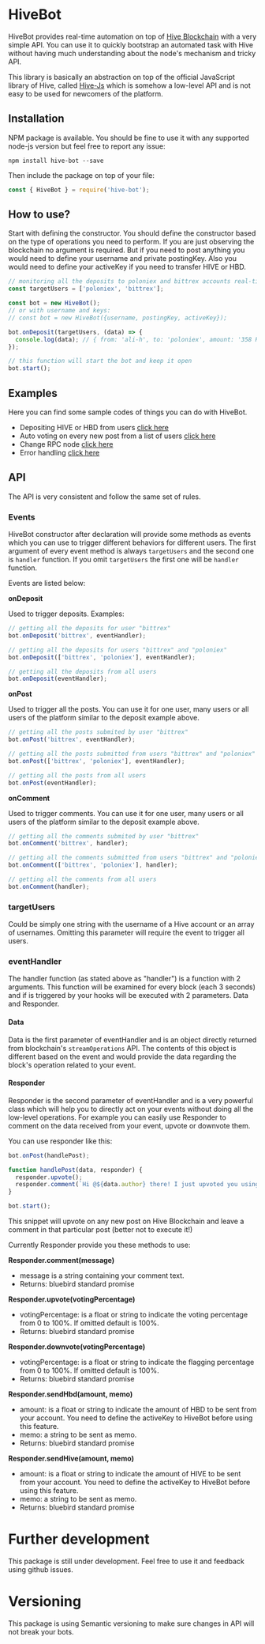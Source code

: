 # HiveBot
HiveBot provides real-time automation on top of [Hive Blockchain](https://hive.io/) with a very simple API. You can use it to quickly bootstrap an automated task with Hive without having much understanding about the node's mechanism and tricky API.

This library is basically an abstraction on top of the official JavaScript library of Hive, called [Hive-Js](https://github.com/openhive-network/hivejs) which is somehow a low-level API and is not easy to be used for newcomers of the platform.

## Installation

NPM package is available. You should be fine to use it with any supported node-js version but feel free to report any issue:

```shell
npm install hive-bot --save
```

Then include the package on top of your file:

```javascript
const { HiveBot } = require('hive-bot');
```

## How to use?

Start with defining the constructor. You should define the constructor based on the type of operations you need to perform. If you are just observing the blockchain no argument is required. But if you need to post anything you would need to define your username and private postingKey. Also you would need to define your activeKey if you need to transfer HIVE or HBD.

```javascript
// monitoring all the deposits to poloniex and bittrex accounts real-time
const targetUsers = ['poloniex', 'bittrex'];

const bot = new HiveBot();
// or with username and keys:
// const bot = new HiveBot({username, postingKey, activeKey});

bot.onDeposit(targetUsers, (data) => {
  console.log(data); // { from: 'ali-h', to: 'poloniex', amount: '358 HIVE', memo: 'GbH4HgV35Ygv'}
});

// this function will start the bot and keep it open
bot.start();
```

## Examples

Here you can find some sample codes of things you can do with HiveBot.

- Depositing HIVE or HBD from users [click here](https://github.com/alihassanah/hive-bot/blob/master/examples/depositNotify.js)
- Auto voting on every new post from a list of users [click here](https://github.com/alihassanah/hive-bot/blob/master/examples/voterBot.js)
- Change RPC node [click here](https://github.com/alihassanah/hive-bot/blob/master/examples/changeNode.js)
- Error handling [click here](https://github.com/alihassanah/hive-bot/blob/master/examples/errorHandling.js)

## API

The API is very consistent and follow the same set of rules.

### Events
HiveBot constructor after declaration will provide some methods as events which you can use to trigger different behaviors for different users. The first argument of every event method is always `targetUsers` and the second one is `handler` function. If you omit `targetUsers` the first one will be `handler` function.

Events are listed below:

**onDeposit**

Used to trigger deposits. Examples:

```javascript
// getting all the deposits for user "bittrex"
bot.onDeposit('bittrex', eventHandler);

// getting all the deposits for users "bittrex" and "poloniex"
bot.onDeposit(['bittrex', 'poloniex'], eventHandler);

// getting all the deposits from all users
bot.onDeposit(eventHandler);
```
**onPost**

Used to trigger all the posts. You can use it for one user, many users or all users of the platform similar to the deposit example above.

```javascript
// getting all the posts submited by user "bittrex"
bot.onPost('bittrex', eventHandler);

// getting all the posts submitted from users "bittrex" and "poloniex"
bot.onPost(['bittrex', 'poloniex'], eventHandler);

// getting all the posts from all users
bot.onPost(eventHandler);
```

**onComment**

Used to trigger comments. You can use it for one user, many users or all users of the platform similar to the deposit example above.

```javascript
// getting all the comments submited by user "bittrex"
bot.onComment('bittrex', handler);

// getting all the comments submitted from users "bittrex" and "poloniex"
bot.onComment(['bittrex', 'poloniex'], handler);

// getting all the comments from all users
bot.onComment(handler);
```

### targetUsers

Could be simply one string with the username of a Hive account or an array of usernames. Omitting this parameter will require the event to trigger all users.

### eventHandler

The handler function (as stated above as "handler") is a function with 2 arguments. This function will be  examined for every  block (each 3 seconds) and if is triggered by your hooks will be executed with 2 parameters. Data and Responder.

#### Data

Data is the first parameter of eventHandler and is an object directly returned from blockchain's `streamOperations` API. The contents of this object is different based on the event and would provide the data regarding the block's operation related to your event.

#### Responder

Responder is the second parameter of eventHandler and is a very powerful class which will help you to directly act on your events without doing all the low-level operations. For example you can easily use Responder to comment on the data received from your event, upvote or downvote them.

You can use responder like this:

```javascript
bot.onPost(handlePost);

function handlePost(data, responder) {
  responder.upvote();
  responder.comment(`Hi @${data.author} there! I just upvoted you using HiveBot JavaScript library!`);
}

bot.start();
```
This snippet will upvote on any new post on Hive Blockchain and leave a comment in that particular post (better not to execute it!)

Currently Responder provide you these methods to use:

**Responder.comment(message)**
- message is a string containing your comment text. 
- Returns: bluebird standard promise

**Responder.upvote(votingPercentage)**
- votingPercentage: is a float or string to indicate the voting percentage from 0 to 100%. If omitted default is 100%.
- Returns: bluebird standard promise

**Responder.downvote(votingPercentage)**
- votingPercentage: is a float or string to indicate the flagging percentage from 0 to 100%. If omitted default is 100%.
- Returns: bluebird standard promise

**Responder.sendHbd(amount, memo)**
- amount: is a float or string to indicate the amount of HBD to be sent from your account. You need to define the activeKey to HiveBot before using this feature.
- memo: a string to be sent as memo.
- Returns: bluebird standard promise

**Responder.sendHive(amount, memo)**
- amount: is a float or string to indicate the amount of HIVE to be sent from your account. You need to define the activeKey to HiveBot before using this feature.
- memo: a string to be sent as memo.
- Returns: bluebird standard promise

# Further development
This package is still under development. Feel free to use it and feedback using github issues.

# Versioning
This package is using Semantic versioning to make sure changes in API will not break your bots.

